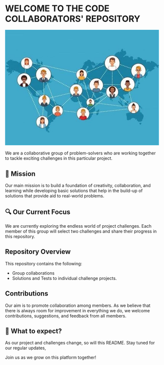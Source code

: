 # WELCOME TO THE CODE COLLABORATORS' REPOSITORY

![Visual aid code collaborators are from different parts of the world!](assets/collaboration.jpg)

We are a collaborative group of problem-solvers who are working together to tackle
exciting challenges in this particular project.

## 🚀 Mission

Our main mission is to build a foundation of creativity, collaboration, and learning
while developing basic solutions that help in the build-up of solutions that
provide aid to real-world problems.

## 🔍 Our Current Focus

We are currently exploring the endless world of project challenges.
Each member of this group will select two challenges and share their progress in
this repository.

## Repository Overview

This repository contains the following:

- Group collaborations
- Solutions and Tests to individual challenge projects.

## Contributions

Our aim is to promote collaboration among members. As we believe that
there is always room for improvement in everything we do, we welcome
contributions, suggestions, and feedback from all members.

## 🤩 What to expect?

As our project and challenges change, so will this README. Stay tuned for our
regular updates,

Join us as we grow on this platform together!
